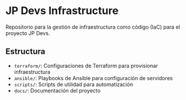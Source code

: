 # JP Devs Infrastructure

Repositorio para la gestión de infraestructura como código (IaC) para el proyecto JP Devs.

## Estructura
- `terraform/`: Configuraciones de Terraform para provisionar infraestructura
- `ansible/`: Playbooks de Ansible para configuración de servidores
- `scripts/`: Scripts de utilidad para automatización
- `docs/`: Documentación del proyecto